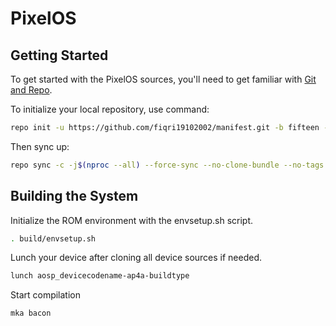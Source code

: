 # PixelOS

## Getting Started

To get started with the PixelOS sources, you'll need to get
familiar with [Git and Repo](https://source.android.com/setup/build/downloading).

To initialize your local repository, use command:

```bash
repo init -u https://github.com/fiqri19102002/manifest.git -b fifteen --git-lfs
```

Then sync up:

```bash
repo sync -c -j$(nproc --all) --force-sync --no-clone-bundle --no-tags --optimized-fetch --prune
```

## Building the System

Initialize the ROM environment with the envsetup.sh script.

```bash
. build/envsetup.sh
```

Lunch your device after cloning all device sources if needed.

```bash
lunch aosp_devicecodename-ap4a-buildtype
```

Start compilation

```bash
mka bacon
```
